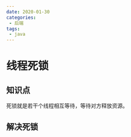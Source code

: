 ```yaml
---
date: 2020-01-30
categories: 
 - 后端
tags: 
 - java
---
```

# 线程死锁

## 知识点

死锁就是若干个线程相互等待，等待对方释放资源。



## 解决死锁
